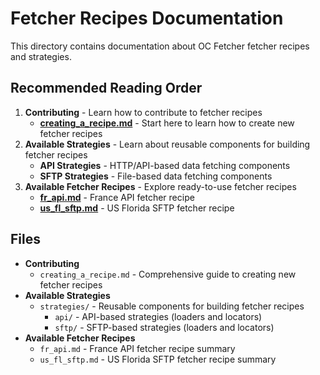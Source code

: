 # Fetcher Recipes Documentation

This directory contains documentation about OC Fetcher fetcher recipes and strategies.

## Recommended Reading Order

1. **Contributing** - Learn how to contribute to fetcher recipes
   - **[creating_a_recipe.md](creating_a_recipe.md)** - Start here to learn how to create new fetcher recipes
2. **Available Strategies** - Learn about reusable components for building fetcher recipes
   - **API Strategies** - HTTP/API-based data fetching components
   - **SFTP Strategies** - File-based data fetching components
3. **Available Fetcher Recipes** - Explore ready-to-use fetcher recipes
   - **[fr_api.md](fr_api.md)** - France API fetcher recipe
   - **[us_fl_sftp.md](us_fl_sftp.md)** - US Florida SFTP fetcher recipe

## Files

- **Contributing**
  - `creating_a_recipe.md` - Comprehensive guide to creating new fetcher recipes
- **Available Strategies**
  - `strategies/` - Reusable components for building fetcher recipes
    - `api/` - API-based strategies (loaders and locators)
    - `sftp/` - SFTP-based strategies (loaders and locators)
- **Available Fetcher Recipes**
  - `fr_api.md` - France API fetcher recipe summary
  - `us_fl_sftp.md` - US Florida SFTP fetcher recipe summary
